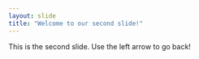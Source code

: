 ```yaml
---
layout: slide
title: "Welcome to our second slide!"
---
```

This is the second slide. 
Use the left arrow to go back!
